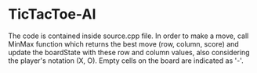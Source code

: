 # TicTacToe-AI

The code is contained inside source.cpp file. In order to make a move, call MinMax function which returns the best move (row, column, score) and update the boardState
with these row and column values, also considering the player's notation (X, O). Empty cells on the board are indicated as '-'.
